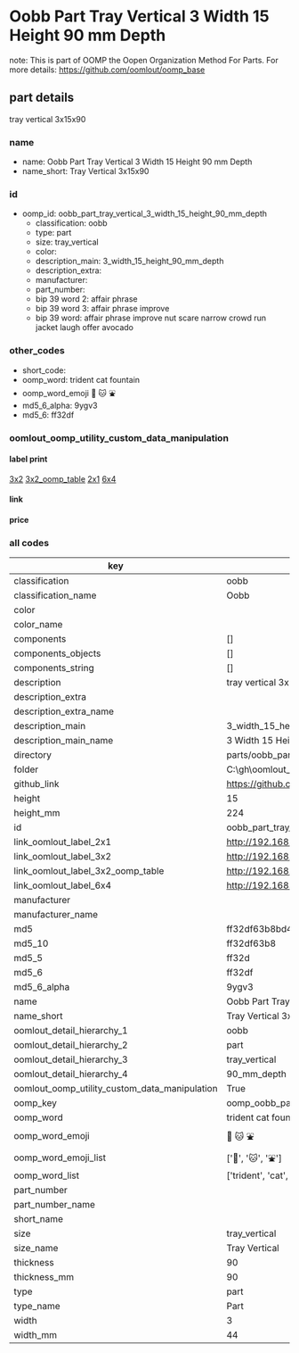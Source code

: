 # Oobb Part Tray Vertical 3 Width 15 Height 90 mm Depth  

note: This is part of OOMP the Oopen Organization Method For Parts. For more details: https://github.com/oomlout/oomp_base

##  part details
  



tray vertical 3x15x90



### name
* name: Oobb Part Tray Vertical 3 Width 15 Height 90 mm Depth
* name_short: Tray Vertical 3x15x90 
### id
* oomp_id: oobb_part_tray_vertical_3_width_15_height_90_mm_depth
  * classification: oobb
  * type: part
  * size: tray_vertical
  * color: 
  * description_main: 3_width_15_height_90_mm_depth
  * description_extra: 
  * manufacturer: 
  * part_number: 
  * bip 39 word 2: affair phrase
  * bip 39 word 3: affair phrase improve
  * bip 39 word: affair phrase improve nut scare narrow crowd run jacket laugh offer avocado

### other_codes
* short_code: 
* oomp_word: trident cat fountain
* oomp_word_emoji :trident: :cat: :fountain:
* md5_6_alpha: 9ygv3
* md5_6: ff32df






### oomlout_oomp_utility_custom_data_manipulation
#### label print
[3x2](http://192.168.1.245:1112/?label=oomp%209ygv3)
[3x2_oomp_table](http://192.168.1.108:1112/?label=oomp%209ygv3)
[2x1](http://192.168.1.242:1112/?label=oomp%209ygv3)
[6x4](http://192.168.1.55:1112/?label=oomp%209ygv3)    

#### link

                              

#### price







### all codes 
| key | value |  
| --- | --- |  
| classification | oobb |  
| classification_name | Oobb |  
| color |  |  
| color_name |  |  
| components | [] |  
| components_objects | [] |  
| components_string | [] |  
| description | tray vertical 3x15x90 |  
| description_extra |  |  
| description_extra_name |  |  
| description_main | 3_width_15_height_90_mm_depth |  
| description_main_name | 3 Width 15 Height 90 mm Depth |  
| directory | parts/oobb_part_tray_vertical_3_width_15_height_90_mm_depth |  
| folder | C:\gh\oomlout_oobb_version_4_generated_parts\parts\oobb_part_tray_vertical_3_width_15_height_90_mm_depth |  
| github_link | https://github.com/oomlout/oomlout_oomp_part_src/tree/main/parts/oobb_part_tray_vertical_3_width_15_height_90_mm_depth |  
| height | 15 |  
| height_mm | 224 |  
| id | oobb_part_tray_vertical_3_width_15_height_90_mm_depth |  
| link_oomlout_label_2x1 | http://192.168.1.242:1112/?label=oomp%209ygv3 |  
| link_oomlout_label_3x2 | http://192.168.1.245:1112/?label=oomp%209ygv3 |  
| link_oomlout_label_3x2_oomp_table | http://192.168.1.108:1112/?label=oomp%209ygv3 |  
| link_oomlout_label_6x4 | http://192.168.1.55:1112/?label=oomp%209ygv3 |  
| manufacturer |  |  
| manufacturer_name |  |  
| md5 | ff32df63b8bd468a4c60297ae428f022 |  
| md5_10 | ff32df63b8 |  
| md5_5 | ff32d |  
| md5_6 | ff32df |  
| md5_6_alpha | 9ygv3 |  
| name | Oobb Part Tray Vertical 3 Width 15 Height 90 mm Depth |  
| name_short | Tray Vertical 3x15x90  |  
| oomlout_detail_hierarchy_1 | oobb |  
| oomlout_detail_hierarchy_2 | part |  
| oomlout_detail_hierarchy_3 | tray_vertical |  
| oomlout_detail_hierarchy_4 | 90_mm_depth |  
| oomlout_oomp_utility_custom_data_manipulation | True |  
| oomp_key | oomp_oobb_part_tray_vertical_3_width_15_height_90_mm_depth |  
| oomp_word | trident cat fountain |  
| oomp_word_emoji | :trident: :cat: :fountain: |  
| oomp_word_emoji_list | [':trident:', ':cat:', ':fountain:'] |  
| oomp_word_list | ['trident', 'cat', 'fountain'] |  
| part_number |  |  
| part_number_name |  |  
| short_name |  |  
| size | tray_vertical |  
| size_name | Tray Vertical |  
| thickness | 90 |  
| thickness_mm | 90 |  
| type | part |  
| type_name | Part |  
| width | 3 |  
| width_mm | 44 |  
